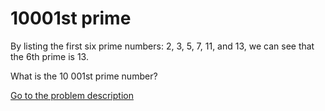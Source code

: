 10001st prime
=============

<p>By listing the first six prime numbers: 2, 3, 5, 7, 11, and 13, we can see that the 6th prime is 13.</p>
<p>What is the 10 001st prime number?</p>



[Go to the problem description](https://projecteuler.net/problem=7)
